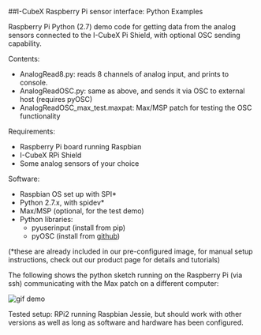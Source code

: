 ##I-CubeX Raspberry Pi sensor interface: Python Examples

Raspberry Pi Python (2.7) demo code for getting data from the analog sensors connected to the I-CubeX Pi Shield, with optional OSC sending capability.

Contents:
- AnalogRead8.py: reads 8 channels of analog input, and prints to console.
- AnalogReadOSC.py: same as above, and sends it via OSC to external host (requires pyOSC)
- AnalogReadOSC_max_test.maxpat: Max/MSP patch for testing the OSC functionality

Requirements:
- Raspberry Pi board running Raspbian
- I-CubeX RPi Shield
- Some analog sensors of your choice

Software:
- Raspbian OS set up with SPI\* 
- Python 2.7.x, with spidev\*
- Max/MSP (optional, for the test demo)
- Python libraries:
  - pyuserinput (install from pip)
  - pyOSC (install from [github](https://github.com/ptone/pyosc))
  

(*these are already included in our pre-configured image, for manual setup instructions, check out our product page for details and tutorials)

The following shows the python sketch running on the Raspberry Pi (via ssh) communicating with the Max patch on a different computer:


![gif demo](https://j.gifs.com/qxZgAp.gif)

Tested setup: RPi2 running Raspbian Jessie, but should work with other versions as well as long as software and hardware has been configured.
